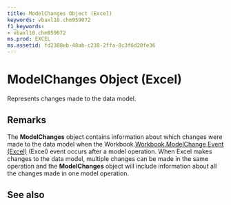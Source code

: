 ```yaml
---
title: ModelChanges Object (Excel)
keywords: vbaxl10.chm959072
f1_keywords:
- vbaxl10.chm959072
ms.prod: EXCEL
ms.assetid: fd2388eb-48ab-c238-2ffa-8c3f6d20fe36
---
```



# ModelChanges Object (Excel)

Represents changes made to the data model. 


## Remarks

The  **ModelChanges** object contains information about which changes were made to the data model when the Workbook.[Workbook.ModelChange Event (Excel)](workbook-modelchange-event-excel.md) (Excel) event occurs after a model operation. When Excel makes changes to the data model, multiple changes can be made in the same operation and the **ModelChanges** object will include information about all the changes made in one model operation.


## See also



